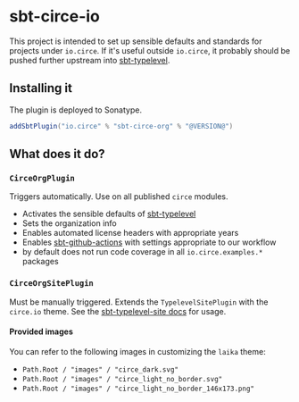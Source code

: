 # sbt-circe-io

This project is intended to set up sensible defaults and standards for projects under `io.circe`. If it's useful
outside `io.circe`, it probably should be pushed further upstream
into [sbt-typelevel](https://github.com/typelevel/sbt-typelevel).

## Installing it

The plugin is deployed to Sonatype.

```scala
addSbtPlugin("io.circe" % "sbt-circe-org" % "@VERSION@")
```

## What does it do?

### `CirceOrgPlugin`

Triggers automatically. Use on all published `circe` modules.

* Activates the sensible defaults of [sbt-typelevel](https://github.com/typelevel/sbt-typelevel/)
* Sets the organization info
* Enables automated license headers with appropriate years
* Enables [sbt-github-actions](https://github.com/djspiewak/sbt-github-actions) with settings appropriate to our
  workflow
* by default does not run code coverage in all `io.circe.examples.*` packages

### `CirceOrgSitePlugin`

Must be manually triggered. Extends the `TypelevelSitePlugin` with the `circe.io` theme. See
the [sbt-typelevel-site docs](https://typelevel.org/sbt-typelevel/site.html) for usage.

#### Provided images

You can refer to the following images in customizing the `laika` theme:

- `Path.Root / "images" / "circe_dark.svg"`
- `Path.Root / "images" / "circe_light_no_border.svg"`
- `Path.Root / "images" / "circe_light_no_border_146x173.png"`
